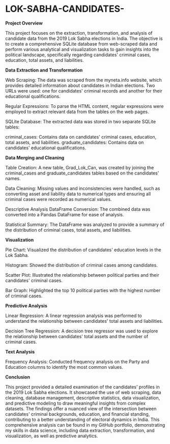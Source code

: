 # LOK-SABHA-CANDIDATES-
**Project Overview**

This project focuses on the extraction, transformation, and analysis of candidate data from the 2019 Lok Sabha elections in India. The objective is to create a comprehensive SQLite database from web-scraped data and perform various analytical and visualization tasks to gain insights into the political landscape, specifically regarding candidates' criminal cases, education, total assets, and liabilities.

**Data Extraction and Transformation**

Web Scraping: The data was scraped from the myneta.info website, which provides detailed information about candidates in Indian elections. Two URLs were used: one for candidates' criminal records and another for their educational qualifications.

Regular Expressions: To parse the HTML content, regular expressions were employed to extract relevant data from the tables on the web pages.

SQLite Database: The extracted data was stored in two separate SQLite tables:

criminal_cases: Contains data on candidates' criminal cases, education, total assets, and liabilities.
graduate_candidates: Contains data on candidates' educational qualifications.

**Data Merging and Cleaning**

Table Creation: A new table, Grad_Lok_Can, was created by joining the criminal_cases and graduate_candidates tables based on the candidates' names.

Data Cleaning: Missing values and inconsistencies were handled, such as converting asset and liability data to numerical types and ensuring all criminal cases were recorded as numerical values.

Descriptive Analysis
DataFrame Conversion: The combined data was converted into a Pandas DataFrame for ease of analysis.

Statistical Summary: The DataFrame was analyzed to provide a summary of the distribution of criminal cases, total assets, and liabilities.

**Visualization**

Pie Chart: Visualized the distribution of candidates' education levels in the Lok Sabha.

Histogram: Showed the distribution of criminal cases among candidates.

Scatter Plot: Illustrated the relationship between political parties and their candidates' criminal cases.

Bar Graph: Highlighted the top 10 political parties with the highest number of criminal cases.

**Predictive Analysis**

Linear Regression: A linear regression analysis was performed to understand the relationship between candidates' total assets and liabilities.

Decision Tree Regression: A decision tree regressor was used to explore the relationship between candidates' total assets and the number of criminal cases.

**Text Analysis**

Frequency Analysis: Conducted frequency analysis on the Party and Education columns to identify the most common values.

**Conclusion**

This project provided a detailed examination of the candidates' profiles in the 2019 Lok Sabha elections. It showcased the use of web scraping, data cleaning, database management, descriptive statistics, data visualization, and predictive modeling to draw meaningful insights from complex datasets. The findings offer a nuanced view of the intersection between candidates' criminal backgrounds, education, and financial standing, contributing to a better understanding of electoral dynamics in India. This comprehensive analysis can be found in my GitHub portfolio, demonstrating my skills in data science, including data extraction, transformation, and visualization, as well as predictive analytics.
